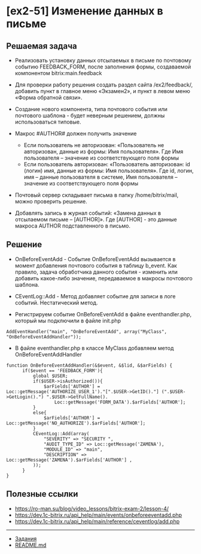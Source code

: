 # [ex2-51] Изменение данных в письме

## Решаемая задача

* Реализовать установку данных отсылаемых в письме по почтовому событию FEEDBACK_FORM, после заполнения формы, создаваемой компонентом bitrix:main.feedback

* Для проверки работу решения создать раздел сайта /ex2/feedback/, добавить пункт в главное меню «Экзамен2», и пункт в левом меню «Форма обратной связи».

* Создание нового компонента, типа почтового события или почтового шаблона - будет неверным решением, должны использоваться типовые.

* Макрос #AUTHOR# должен получить значение
    * Если пользователь не авторизован: «Пользователь не авторизован, данные из формы: Имя пользователя». Где Имя пользователя – значение из соответствующего поля формы
    * Если пользователь авторизован: «Пользователь авторизован: id (логин) имя, данные из формы: Имя пользователя».  Где id, логин, имя – данные пользователя в системе, Имя пользователя – значение из соответствующего поля формы

* Почтовый сервер складывает письма в папку /home/bitrix/mail, можно проверить решение.

* Добавлять запись в журнал событий: «Замена данных в отсылаемом письме – [AUTHOR]». Где [AUTHOR] - это данные макроса AUTHOR подставленного в письмо.

## Решение

* OnBeforeEventAdd - Событие OnBeforeEventAdd вызывается в момент добавления почтового события в таблицу b_event. Как правило, задача обработчика данного события - изменить или добавить какое-либо значение, передаваемое в макросы почтового шаблона.

* CEventLog::Add - Метод добавляет событие для записи в логе событий. Нестатический метод.
  
* Регистрируем событие OnBeforeEventAdd в файле eventhandler.php, который мы подключили в файле init.php

```
AddEventHandler("main", "OnBeforeEventAdd", array("MyClass", "OnBeforeEventAddHandler"));
```   
      
* В файле eventhandler.php в классе MyClass добавляем метод OnBeforeEventAddHandler

```  
function OnBeforeEventAddHandler(&$event, &$lid, &$arFields) {
      if($event == 'FEEDBACK_FORM'){
          global $USER;
          if($USER->isAuthorized()){
              $arFields['AUTHOR'] = Loc::getMessage('AUTHORIZE_USER_1')."[".$USER->GetID()."] (".$USER->GetLogin().") ".$USER->GetFullName().
                  Loc::getMessage('FORM_DATA').$arFields['AUTHOR'];
          }
          else{
              $arFields['AUTHOR'] = Loc::getMessage('NO_AUTHORIZE').$arFields['AUTHOR'];
          }
          CEventLog::Add(array(
              "SEVERITY" => "SECURITY ",
              "AUDIT_TYPE_ID" => Loc::getMessage('ZAMENA'),
              "MODULE_ID" => "main",
              "DESCRIPTION" => Loc::getMessage('ZAMENA').$arFields['AUTHOR'] ,
          ));
      }
}
```  

## Полезные ссылки

* https://ro-man.su/blog/video_lessons/bitrix-exam-2/lesson-4/
* https://dev.1c-bitrix.ru/api_help/main/events/onbeforeeventadd.php
* https://dev.1c-bitrix.ru/api_help/main/reference/ceventlog/add.php

____
* [Задания](tasks.md)
* [README.md](../../README.md)